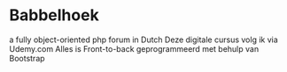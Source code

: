 # Babbelhoek
a fully object-oriented php forum in Dutch
Deze digitale cursus volg ik via Udemy.com
Alles is Front-to-back geprogrammeerd met behulp van Bootstrap

